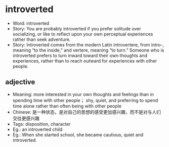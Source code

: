 # introverted

- Word: introverted
- Story: You are probably introverted if you prefer solitude over socializing, or like to reflect upon your own perceptual experiences rather than seek adventure.
- Story: Introverted comes from the modern Latin introvertere, from intro-, meaning “to the inside,” and vertere, meaning “to turn.” Someone who is introverted prefers to turn inward toward their own thoughts and experiences, rather than to reach outward for experiences with other people.

## adjective

- Meaning: more interested in your own thoughts and feelings than in spending time with other people； shy, quiet, and preferring to spend time alone rather than often being with other people
- Chinese: 是一种状态，是对自己的思想的感受更加感兴趣，而不是对与人们交往更感兴趣
- Tags: disposition, character
- Eg.: an introverted child
- Eg.: When she started school, she became cautious, quiet and introverted.

